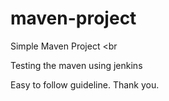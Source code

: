# maven-project
Simple Maven Project
<br

Testing the maven using jenkins

Easy to follow guideline.
Thank you.

